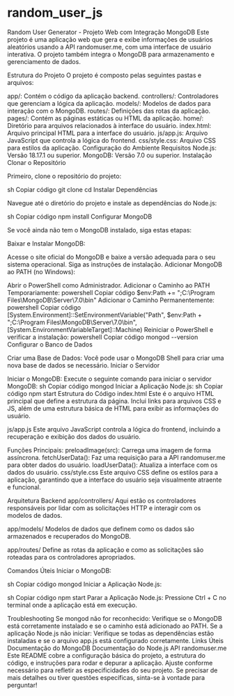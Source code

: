 # random_user_js

Random User Generator - Projeto Web com Integração MongoDB
Este projeto é uma aplicação web que gera e exibe informações de usuários aleatórios usando a API randomuser.me, com uma interface de usuário interativa. O projeto também integra o MongoDB para armazenamento e gerenciamento de dados.

Estrutura do Projeto
O projeto é composto pelas seguintes pastas e arquivos:

app/: Contém o código da aplicação backend.
controllers/: Controladores que gerenciam a lógica da aplicação.
models/: Modelos de dados para interação com o MongoDB.
routes/: Definições das rotas da aplicação.
pages/: Contém as páginas estáticas ou HTML da aplicação.
home/: Diretório para arquivos relacionados à interface do usuário.
index.html: Arquivo principal HTML para a interface do usuário.
js/app.js: Arquivo JavaScript que controla a lógica do frontend.
css/style.css: Arquivo CSS para estilos da aplicação.
Configuração do Ambiente
Requisitos
Node.js: Versão 18.17.1 ou superior.
MongoDB: Versão 7.0 ou superior.
Instalação
Clonar o Repositório

Primeiro, clone o repositório do projeto:

sh
Copiar código
git clone <URL-DO-REPOSITORIO>
cd <NOME-DO-REPOSITORIO>
Instalar Dependências

Navegue até o diretório do projeto e instale as dependências do Node.js:

sh
Copiar código
npm install
Configurar MongoDB

Se você ainda não tem o MongoDB instalado, siga estas etapas:

Baixar e Instalar MongoDB:

Acesse o site oficial do MongoDB e baixe a versão adequada para o seu sistema operacional.
Siga as instruções de instalação.
Adicionar MongoDB ao PATH (no Windows):

Abrir o PowerShell como Administrador.
Adicionar o Caminho ao PATH Temporariamente:
powershell
Copiar código
$env:Path += ";C:\Program Files\MongoDB\Server\7.0\bin"
Adicionar o Caminho Permanentemente:
powershell
Copiar código
[System.Environment]::SetEnvironmentVariable("Path", $env:Path + ";C:\Program Files\MongoDB\Server\7.0\bin", [System.EnvironmentVariableTarget]::Machine)
Reiniciar o PowerShell e verificar a instalação:
powershell
Copiar código
mongod --version
Configurar o Banco de Dados

Criar uma Base de Dados: Você pode usar o MongoDB Shell para criar uma nova base de dados se necessário.
Iniciar o Servidor

Iniciar o MongoDB: Execute o seguinte comando para iniciar o servidor MongoDB:
sh
Copiar código
mongod
Iniciar a Aplicação Node.js:
sh
Copiar código
npm start
Estrutura do Código
index.html
Este é o arquivo HTML principal que define a estrutura da página. Inclui links para arquivos CSS e JS, além de uma estrutura básica de HTML para exibir as informações do usuário.

js/app.js
Este arquivo JavaScript controla a lógica do frontend, incluindo a recuperação e exibição dos dados do usuário.

Funções Principais:
preloadImage(src): Carrega uma imagem de forma assíncrona.
fetchUserData(): Faz uma requisição para a API randomuser.me para obter dados do usuário.
loadUserData(): Atualiza a interface com os dados do usuário.
css/style.css
Este arquivo CSS define os estilos para a aplicação, garantindo que a interface do usuário seja visualmente atraente e funcional.

Arquitetura Backend
app/controllers/
Aqui estão os controladores responsáveis por lidar com as solicitações HTTP e interagir com os modelos de dados.

app/models/
Modelos de dados que definem como os dados são armazenados e recuperados do MongoDB.

app/routes/
Define as rotas da aplicação e como as solicitações são roteadas para os controladores apropriados.

Comandos Úteis
Iniciar o MongoDB:

sh
Copiar código
mongod
Iniciar a Aplicação Node.js:

sh
Copiar código
npm start
Parar a Aplicação Node.js: Pressione Ctrl + C no terminal onde a aplicação está em execução.

Troubleshooting
Se mongod não for reconhecido: Verifique se o MongoDB está corretamente instalado e se o caminho está adicionado ao PATH.
Se a aplicação Node.js não iniciar: Verifique se todas as dependências estão instaladas e se o arquivo app.js está configurado corretamente.
Links Úteis
Documentação do MongoDB
Documentação do Node.js
API randomuser.me
Este README cobre a configuração básica do projeto, a estrutura do código, e instruções para rodar e depurar a aplicação. Ajuste conforme necessário para refletir as especificidades do seu projeto. Se precisar de mais detalhes ou tiver questões específicas, sinta-se à vontade para perguntar!





